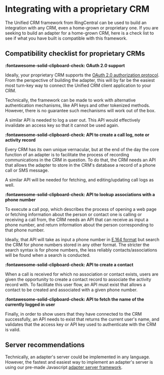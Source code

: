 # Integrating with a proprietary CRM

The Unified CRM framework from RingCentral can be used to build an integration with any CRM, even a home-grown or proprietary one. If you are seeking to build an adapter for a home-grown CRM, here is a check list to see if what you have built is compatible with this framework. 

## Compatibility checklist for proprietary CRMs

**:fontawesome-solid-clipboard-check: OAuth 2.0 support**

Ideally, your proprietary CRM supports the [OAuth 2.0 authorization protocol](https://oauth.net/2/). From the perspective of building the adapter, this will by far be the easiest most turn-key way to connect the Unified CRM client application to your CRM. 

Technically, the framework can be made to work with alternative authentication mechanisms, like API keys and other tokenized methods. However, there is no guarantee such mechanisms will work out of the box. 

A similar API is needed to log a user out. This API would effectively invalidate an access key so that it cannot be used again. 

**:fontawesome-solid-clipboard-check: API to create a call log, note or activity record**

Every CRM has its own unique vernacular, but at the end of the day the core function of an adapter is to facilitate the process of recording communications in the CRM in question. To do that, the CRM needs an API that allows the adapter to store in the CRM's database a record of a phone call or SMS message.

A similar API will be needed for fetching, and editing/updating call logs as well. 

**:fontawesome-solid-clipboard-check: API to lookup associations with a phone number**

To execute a call pop, which describes the process of opening a web page or fetching information about the person or contact one is calling or receiving a call from, the CRM needs an API that can receive as input a phone number, and return information about the person corresponding to that phone number. 

Ideally, that API will take as input a phone number in [E.164 format](https://en.wikipedia.org/wiki/E.164) but search the CRM for phone numbers stored in any other format. The stricter the search syntax is for phone numbers, the less reliably contacts/associations will be found when a search is conducted. 

**:fontawesome-solid-clipboard-check: API to create a contact**

When a call is received for which no association or contact exists, users are given the opportunity to create a contact record to associate the activity record with. To facilitate this user flow, an API must exist that allows a contact to be created and associated with a given phone number. 

**:fontawesome-solid-clipboard-check: API to fetch the name of the currently logged in user**

Finally, in order to show users that they have connected to the CRM successfully, an API needs to exist that returns the current user's name, and validates that the access key or API key used to authenticate with the CRM is valid. 

## Server recommendations

Technically, an adapter's server could be implemented in any language. However, the fastest and easiest way to implement an adapter's server is using our pre-made Javascript [adapter server framework](https://github.com/ringcentral/rc-unified-crm-extension).

